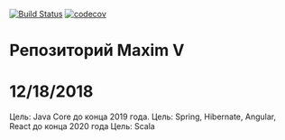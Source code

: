 [![Build Status](https://travis-ci.org/maxvanny2010/job4j.svg?branch=master)](https://travis-ci.org/maxvanny2010/job4j)
[![codecov](https://codecov.io/gh/maxvanny2010/job4j/branch/master/graph/badge.svg)](https://codecov.io/gh/maxvanny2010/job4j)

# Репозиторий Maxim V
# 12/18/2018

 
Цель: Java Core до конца 2019 года.
Цель: Spring, Hibernate, Angular, React до конца 2020 года
Цель: Scala
